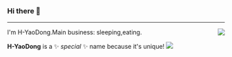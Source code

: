 ### Hi there 👋

---
<img align="right"  src="https://github-readme-stats.vercel.app/api/top-langs/?username=H-YaoDong&layout=compact">
I'm H-YaoDong.Main business: sleeping,eating.

**H-YaoDong** is a ✨ _special_ ✨ name because it's unique!
<a>
<img src="https://github-readme-stats.vercel.app/api?username=H-YaoDong&show_icons=true&bg_color=30,e96443,904e95&title_color=fff&text_color=fff">
</a>
